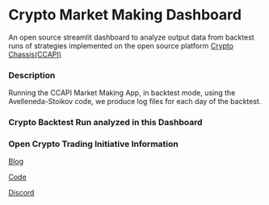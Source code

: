 # Crypto Market Making Dashboard

An open source streamlit dashboard to analyze output data from backtest runs
of strategies implemented on the open source platform [Crypto Chassis(CCAPI)](https://github.com/crypto-chassis)

### Description

Running the CCAPI Market Making App, in backtest mode, using the Avelleneda-Stoikov code,
we produce log files for each day of the backtest.

### Crypto Backtest Run analyzed in this Dashboard


### Open Crypto Trading Initiative Information
[Blog](https://medium.com/open-crypto-market-data-initiative)

[Code](https://github.com/crypto-chassis/ccapi)

[Discord](https://discord.gg/b5EKcp9s8T)
